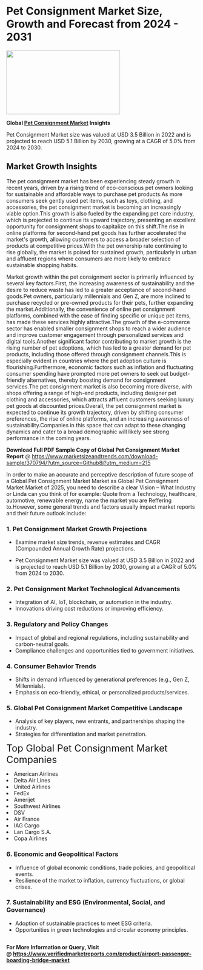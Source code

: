 <H1>Pet Consignment Market Size, Growth and Forecast from 2024 - 2031</H1><img class="aligncenter size-medium wp-image-584254" src="https://thirdeyenews.in/wp-content/uploads/2024/09/Global-Market-Research-300x168.jpeg" alt="" width="300" height="168" /><p><strong>Global&nbsp;<a href="https://www.marketsizeandtrends.com/download-sample/370794/?utm_source=Github8j?utm_medium=215">Pet Consignment Market</a> Insights</strong></p><p>Pet Consignment Market size was valued at USD 3.5 Billion in 2022 and is projected to reach USD 5.1 Billion by 2030, growing at a CAGR of 5.0% from 2024 to 2030.</p><p><h2>Market Growth Insights</h2> <p>The pet consignment market has been experiencing steady growth in recent years, driven by a rising trend of eco-conscious pet owners looking for sustainable and affordable ways to purchase pet products.As more consumers seek gently used pet items, such as toys, clothing, and accessories, the pet consignment market is becoming an increasingly viable option.This growth is also fueled by the expanding pet care industry, which is projected to continue its upward trajectory, presenting an excellent opportunity for consignment shops to capitalize on this shift.The rise in online platforms for second-hand pet goods has further accelerated the market's growth, allowing customers to access a broader selection of products at competitive prices.With the pet ownership rate continuing to rise globally, the market is poised for sustained growth, particularly in urban and affluent regions where consumers are more likely to embrace sustainable shopping habits.</p> <p>Market growth within the pet consignment sector is primarily influenced by several key factors.First, the increasing awareness of sustainability and the desire to reduce waste has led to a greater acceptance of second-hand goods.Pet owners, particularly millennials and Gen Z, are more inclined to purchase recycled or pre-owned products for their pets, further expanding the market.Additionally, the convenience of online pet consignment platforms, combined with the ease of finding specific or unique pet items, has made these services highly attractive.The growth of the e-commerce sector has enabled smaller consignment shops to reach a wider audience and improve customer engagement through personalized services and digital tools.Another significant factor contributing to market growth is the rising number of pet adoptions, which has led to a greater demand for pet products, including those offered through consignment channels.This is especially evident in countries where the pet adoption culture is flourishing.Furthermore, economic factors such as inflation and fluctuating consumer spending have prompted more pet owners to seek out budget-friendly alternatives, thereby boosting demand for consignment services.The pet consignment market is also becoming more diverse, with shops offering a range of high-end products, including designer pet clothing and accessories, which attracts affluent customers seeking luxury pet goods at discounted prices.Overall, the pet consignment market is expected to continue its growth trajectory, driven by shifting consumer preferences, the rise of online platforms, and an increasing awareness of sustainability.Companies in this space that can adapt to these changing dynamics and cater to a broad demographic will likely see strong performance in the coming years.</p> <p><span class=""><strong>Download Full PDF Sample Copy of Global Pet Consignment Market Report</strong> @ <a href="https://www.marketsizeandtrends.com/download-sample/370794/?utm_source=Github8j?utm_medium=215" target="_blank">https://www.marketsizeandtrends.com/download-sample/370794/?utm_source=Github8j?utm_medium=215</a></span></p><p>In order to make an accurate and perceptive description of future scope of a Global&nbsp;Pet Consignment Market Market as Global&nbsp;Pet Consignment Market Market of 2025, you need to describe a clear Vision &ndash; What Industry or Linda can you think of for example: Quote from a Technology, healthcare, automotive, renewable energy, name the market you are Reffering to.However, some general trends and factors usually impact market reports and their future outlook include:</p><h3>1.&nbsp;<strong>Pet Consignment Market Growth Projections</strong></h3><ul><li>Examine market size trends, revenue estimates and CAGR (Compounded Annual Growth Rate) projections.</li><li><p>Pet Consignment Market size was valued at USD 3.5 Billion in 2022 and is projected to reach USD 5.1 Billion by 2030, growing at a CAGR of 5.0% from 2024 to 2030.</p></li></ul><h3>2.&nbsp;<strong>Pet Consignment Market Technological Advancements</strong></h3><ul><li>Integration of AI, IoT, blockchain, or automation in the industry.</li><li>Innovations driving cost reductions or improving efficiency.</li></ul><h3>3.&nbsp;<strong>Regulatory and Policy Changes</strong></h3><ul><li>Impact of global and regional regulations, including sustainability and carbon-neutral goals.</li><li>Compliance challenges and opportunities tied to government initiatives.</li></ul><h3>4.&nbsp;<strong>Consumer Behavior Trends</strong></h3><ul><li>Shifts in demand influenced by generational preferences (e.g., Gen Z, Millennials).</li><li>Emphasis on eco-friendly, ethical, or personalized products/services.</li></ul><h3>5.&nbsp;<strong>Global Pet Consignment Market Competitive Landscape</strong></h3><ul><li>Analysis of key players, new entrants, and partnerships shaping the industry.</li><li>Strategies for differentiation and market penetration.</li></ul><p data-pm-slice="1 1 []"><span style="color: inherit; font-family: inherit; font-size: 25px;">Top Global Pet Consignment Market Companies</span></p><div class="" data-test-id=""><p><li>American Airlines</li><li> Delta Air Lines</li><li> United Airlines</li><li> FedEx</li><li> Amerijet</li><li> Southwest Airlines</li><li> DSV</li><li> Air France</li><li> IAG Cargo</li><li> Lan Cargo S.A.</li><li> Copa Airlines</li></p></div><h3>6.&nbsp;<strong>Economic and Geopolitical Factors</strong></h3><ul><li>Influence of global economic conditions, trade policies, and geopolitical events.</li><li>Resilience of the market to inflation, currency fluctuations, or global crises.</li></ul><h3>7.&nbsp;<strong>Sustainability and ESG (Environmental, Social, and Governance)</strong></h3><ul><li>Adoption of sustainable practices to meet ESG criteria.</li><li>Opportunities in green technologies and circular economy principles.</li></ul><h2><strong style="font-size: 14px;">For More Information or Query, Visit @&nbsp;</strong><a style="background-color: #ffffff; font-size: 14px;" href="https://www.marketsizeandtrends.com/report/pet-consignment-market/" target="_blank">https://www.verifiedmarketreports.com/product/airport-passenger-boarding-bridge-market</a></h2>